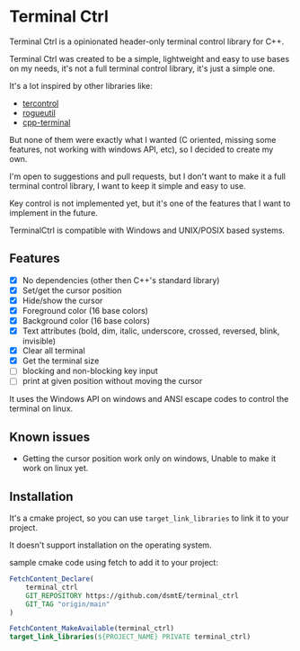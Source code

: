 # Terminal Ctrl

Terminal Ctrl is a opinionated header-only terminal control library for C++.

Terminal Ctrl was created to be a simple, lightweight and easy to use bases on my needs, it's not a full terminal control library, it's just a simple one.

It's a lot inspired by other libraries like:
- [tercontrol](https://github.com/ZackeryRSmith/tercontrol)
- [rogueutil](https://github.com/sakhmatd/rogueutil)
- [cpp-terminal](https://github.com/jupyter-xeus/cpp-terminal)

But none of them were exactly what I wanted (C oriented, missing some features, not working with windows API, etc), so I decided to create my own.

I'm open to suggestions and pull requests, but I don't want to make it a full terminal control library, I want to keep it simple and easy to use.

Key control is not implemented yet, but it's one of the features that I want to implement in the future.

TerminalCtrl is compatible with Windows and UNIX/POSIX based systems.

## Features

- [x] No dependencies (other then C++'s standard library)
- [x] Set/get the cursor position
- [x] Hide/show the cursor
- [x] Foreground color (16 base colors)
- [x] Background color (16 base colors)
- [x] Text attributes (bold, dim, italic, underscore, crossed, reversed, blink, invisible)
- [x] Clear all terminal
- [x] Get the terminal size
- [ ] blocking and non-blocking key input
- [ ] print at given position without moving the cursor

It uses the Windows API on windows and ANSI escape codes to control the terminal on linux.

## Known issues

- Getting the cursor position work only on windows, Unable to make it work on linux yet.
## Installation

It's a cmake project, so you can use `target_link_libraries` to link it to your project.

It doesn't support installation on the operating system.

sample cmake code using fetch to add it to your project:

```cmake
FetchContent_Declare(
    terminal_ctrl
    GIT_REPOSITORY https://github.com/dsmtE/terminal_ctrl
    GIT_TAG "origin/main"
)

FetchContent_MakeAvailable(terminal_ctrl)
target_link_libraries(${PROJECT_NAME} PRIVATE terminal_ctrl)
```
